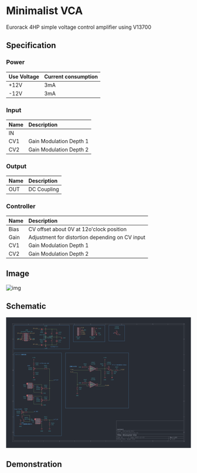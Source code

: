 # Minimalist VCA

Eurorack 4HP simple voltage control amplifier using V13700

## Specification

### Power

|Use Voltage|Current consumption|
|:--|:--|
|+12V|3mA|
|-12V|3mA|

### Input

|Name|Description|
|:--|:--|
|IN||
|CV1|Gain Modulation Depth 1|
|CV2|Gain Modulation Depth 2|

### Output

|Name|Description|
|:--|:--|
|OUT|DC Coupling|

### Controller

|Name|Description|
|:--|:--|
|Bias|CV offset about 0V at 12o'clock position|
|Gain|Adjustment for distortion depending on CV input|
|CV1|Gain Modulation Depth 1|
|CV2|Gain Modulation Depth 2|

## Image
![img](https://marksard.github.io/assets/photos/20231214_IMGP8497.jpg)

## Schematic

![img](_data/minimalist_vca_rev1.0.0.png)

## Demonstration
